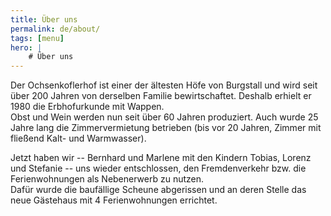 ```yaml
---
title: Über uns
permalink: de/about/
tags: [menu]
hero: |
    # Über uns
---
```


Der Ochsenkoflerhof ist einer der ältesten Höfe von Burgstall und wird seit
über 200 Jahren von derselben Familie bewirtschaftet. Deshalb erhielt er 1980
die Erbhofurkunde mit Wappen.  
Obst und Wein werden nun seit über 60 Jahren produziert. Auch wurde 25 Jahre lang
die Zimmervermietung betrieben (bis vor 20 Jahren, Zimmer mit fließend Kalt-
und Warmwasser).

Jetzt haben wir -- Bernhard und Marlene mit den Kindern Tobias, Lorenz und
Stefanie -- uns wieder entschlossen, den Fremdenverkehr bzw. die Ferienwohnungen
als Nebenerwerb zu nutzen.  
Dafür wurde die baufällige Scheune abgerissen und an deren Stelle das neue
Gästehaus mit 4 Ferienwohnungen errichtet.  